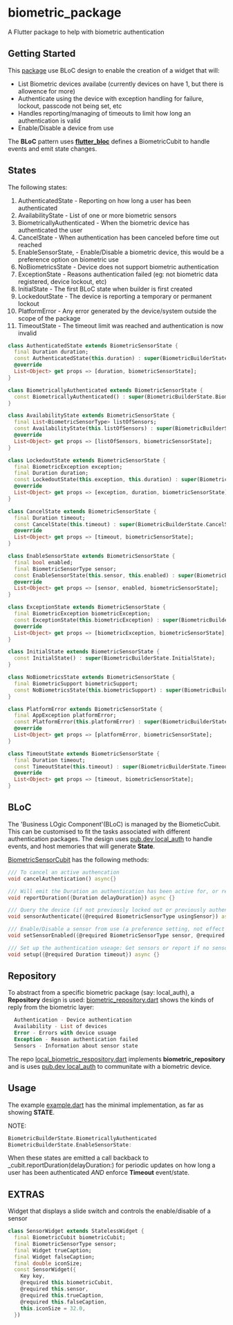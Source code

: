 # biometric_package

A Flutter package to help with biometric authentication

## Getting Started

This [package](https://github.com/GitHubStuff/biometric_package) use BLoC design to enable the creation of a widget that will:

- List Biometric devices availabe (currently devices on have 1, but there is allowence for more)
- Authenticate using the device with exception handling for failure, lockout, passcode not being set, etc
- Handles reporting/managing of timeouts to limit how long an authentication is valid
- Enable/Disable a device from use

The **BLoC** pattern uses [**flutter_bloc**](https://pub.dev/packages/flutter_bloc) defines a BiometricCubit to handle events and emit state changes.

## States

The following states:

1. AuthenticatedState - Reporting on how long a user has been authenticated
1. AvailabilityState - List of one or more biometric sensors
1. BiometricallyAuthenticated - When the biometric device has authenticated the user
1. CancelState - When authentication has been canceled before time out reached
1. EnableSensorState, - Enable/Disable a biometric device, this would be a preference option on biometric use
1. NoBiometricsState - Device does not support biometric authentication
1. ExceptionState - Reasons authentication failed (eg: not biometric data registered, device lockout, etc)
1. InitialState - The first BLoC state when builder is first created
1. LockedoutState - The device is reporting a temporary or permanent lockout
1. PlatformError - Any error generated by the device/system outside the scope of the package
1. TimeoutState - The timeout limit was reached and authentication is now invalid


```dart
class AuthenticatedState extends BiometricSensorState {
  final Duration duration;
  const AuthenticatedState(this.duration) : super(BiometricBuilderState.AuthenticatedState);
  @override
  List<Object> get props => [duration, biometricSensorState];
}

class BiometricallyAuthenticated extends BiometricSensorState {
  const BiometricallyAuthenticated() : super(BiometricBuilderState.BiometricallyAuthenticated);
}

class AvailabilityState extends BiometricSensorState {
  final List<BiometricSensorType> listOfSensors;
  const AvailabilityState(this.listOfSensors) : super(BiometricBuilderState.AvailabilityState);
  @override
  List<Object> get props => [listOfSensors, biometricSensorState];
}

class LockedoutState extends BiometricSensorState {
  final BiometricException exception;
  final Duration duration;
  const LockedoutState(this.exception, this.duration) : super(BiometricBuilderState.LockedoutState);
  @override
  List<Object> get props => [exception, duration, biometricSensorState];
}

class CancelState extends BiometricSensorState {
  final Duration timeout;
  const CancelState(this.timeout) : super(BiometricBuilderState.CancelState);
  @override
  List<Object> get props => [timeout, biometricSensorState];
}

class EnableSensorState extends BiometricSensorState {
  final bool enabled;
  final BiometricSensorType sensor;
  const EnableSensorState(this.sensor, this.enabled) : super(BiometricBuilderState.EnableSensorState);
  @override
  List<Object> get props => [sensor, enabled, biometricSensorState];
}

class ExceptionState extends BiometricSensorState {
  final BiometricException biometricException;
  const ExceptionState(this.biometricException) : super(BiometricBuilderState.ExceptionState);
  @override
  List<Object> get props => [biometricException, biometricSensorState];
}

class InitialState extends BiometricSensorState {
  const InitialState() : super(BiometricBuilderState.InitialState);
}

class NoBiometricsState extends BiometricSensorState {
  final BiometricSupport biometricSupport;
  const NoBiometricsState(this.biometricSupport) : super(BiometricBuilderState.NoBiometricsState);
}

class PlatformError extends BiometricSensorState {
  final AppException platformError;
  const PlatformError(this.platformError) : super(BiometricBuilderState.PlatformError);
  @override
  List<Object> get props => [platformError, biometricSensorState];
}

class TimeoutState extends BiometricSensorState {
  final Duration timeout;
  const TimeoutState(this.timeout) : super(BiometricBuilderState.TimeoutState);
  @override
  List<Object> get props => [timeout, biometricSensorState];
}
```

## BLoC

The 'Business LOgic Component'(BLoC) is managed by the BiometicCubit. This can be customised to fit the tasks associated with different authentication packages. The design uses [pub.dev local_auth](https://pub.dev/packages/local_auth) to handle events, and host memories that will generate **State**.

[BiometricSensorCubit](https://github.com/GitHubStuff/biometric_package/blob/main/lib/cubit/biometric_sensor_cubit.dart) has the following methods:

```dart
/// To cancel an active authencation
void cancelAuthentication() async{}

/// Will emit the Duration an authentication has been active for, or report lockout, or timeout
void reportDuration({Duration delayDuration}) async {}

/// Query the device (if not previously locked out or previously authenticated)
void sensorAuthenticate({@required BiometricSensorType usingSensor}) async {}

/// Enable/Disable a sensor from use (a preference setting, not effect on hardware)
void setSensorEnabled({@required BiometricSensorType sensor, @required bool enabled}) async {}

/// Set up the authentication useage: Get sensors or report if no sensors,
void setup({@required Duration timeout}) async {}
```

## Repository

To abstract from a specific biometric package (say: local\_auth), a **Repository** design is used: [biometric_repository.dart](https://github.com/GitHubStuff/biometric_package/blob/main/lib/repository/biometric_respository.dart) shows the kinds of reply from the biometric layer:

```dart
  Authentication - Device authentication
  Availability - List of devices
  Error - Errors with device usuage
  Exception - Reason authentication failed
  Sensors - Information about sensor state
```

The repo [local_biometric_respository.dart](https://github.com/GitHubStuff/biometric_package/blob/main/lib/repository/local_biometric_repository.dart) implements **biometric_repository** and is uses [pub.dev local_auth](https://pub.dev/packages/local_auth) to communitate with a biometric device.

## Usage

The example [example.dart](https://github.com/GitHubStuff/biometric_package/blob/main/biometric_example/lib/example.dart) has the minimal implementation, as far as showing **STATE**. 

NOTE:

```dart
BiometricBuilderState.BiometricallyAuthenticated
BiometricBuilderState.EnableSensorState:
```

When these states are emitted a call backback to _cubit.reportDuration(delayDuration:) for periodic updates on how long a user has been authenticated *AND* enforce **Timeout** event/state.

## EXTRAS

Widget that displays a slide switch and controls the enable/disable of a sensor

```dart
class SensorWidget extends StatelessWidget {
  final BiometricCubit biometricCubit;
  final BiometricSensorType sensor;
  final Widget trueCaption;
  final Widget falseCaption;
  final double iconSize;
  const SensorWidget({
    Key key,
    @required this.biometricCubit,
    @required this.sensor,
    @required this.trueCaption,
    @required this.falseCaption,
    this.iconSize = 32.0,
  })
```
